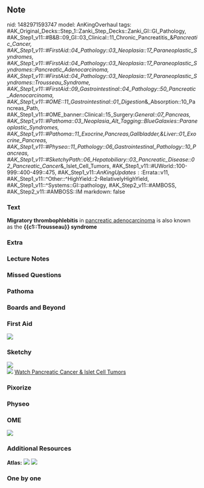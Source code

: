 ## Note
nid: 1482971593747
model: AnKingOverhaul
tags: #AK_Original_Decks::Step_1::Zanki_Step_Decks::Zanki_GI::GI_Pathology, #AK_Step1_v11::#B&B::09_GI::03_Clinical::11_Chronic_Pancreatitis_&_Pancreatic_Cancer, #AK_Step1_v11::#FirstAid::04_Pathology::03_Neoplasia::17_Paraneoplastic_Syndromes, #AK_Step1_v11::#FirstAid::04_Pathology::03_Neoplasia::17_Paraneoplastic_Syndromes::Pancreatic_Adenocarcinoma, #AK_Step1_v11::#FirstAid::04_Pathology::03_Neoplasia::17_Paraneoplastic_Syndromes::Trousseau_Syndrome, #AK_Step1_v11::#FirstAid::09_Gastrointestinal::04_Pathology::50_Pancreatic_Adenocarcinoma, #AK_Step1_v11::#OME::11_Gastrointestinal::01_Digestion_&_Absorption::10_Pancreas_Path, #AK_Step1_v11::#OME_banner::Clinical::15_Surgery:_General::07_Pancreas, #AK_Step1_v11::#Pathoma::03_Neoplasia_Alt_Tagging::BlueGalaxies::Paraneoplastic_Syndromes, #AK_Step1_v11::#Pathoma::11_Exocrine,Pancreas,Gallbladder,&Liver::01_Exocrine_Pancreas, #AK_Step1_v11::#Physeo::11_Pathology::06_Gastrointestinal_Pathology::10_Pancreas, #AK_Step1_v11::#SketchyPath::06_Hepatobiliary::03_Pancreatic_Disease::02_Pancreatic_Cancer_&_Islet_Cell_Tumors, #AK_Step1_v11::#UWorld::100-999::400-499::475, #AK_Step1_v11::$AnKingUpdates::$Errata::v11, #AK_Step1_v11::^Other::^HighYield::2-RelativelyHighYield, #AK_Step1_v11::^Systems::GI::pathology, #AK_Step2_v11::#AMBOSS, #AK_Step2_v11::#AMBOSS::IM
markdown: false

### Text
<div>
  <b>Migratory thrombophlebitis</b> in <u>pancreatic
  adenocarcinoma</u> is also known as the <b>{{c1::Trousseau}}
  syndrome</b>
</div>

### Extra


### Lecture Notes


### Missed Questions


### Pathoma


### Boards and Beyond


### First Aid
<img src="tmparcKY3.png">

### Sketchy
<div><img src=
"Pancreatic%20adenocarcinoma%20migratory%20thrombophlebitis_1566160514431.jpg"></div><img src="Zoverall%20picture%20(50)_1566160514431.jpg">
<a href=
"https://dashboard.sketchy.com/study/medical/courses/medical-pathophysiology/units/medical-pediatrics-hepatobiliary/videos/medical-pathophysiology-hepatobiliary-pancreatic-disease-pancreatic-cancer-and-islet-cell-tumors?utm_source=anki&utm_medium=partnership&utm_campaign=february_update&utm_content=medical">
Watch Pancreatic Cancer & Islet Cell Tumors</a>

### Pixorize


### Physeo


### OME
<div class="ome-widget">
  <a href=
  "https://onlinemeded.org/spa/surgery-general/pancreas/acquire?ref=anki">
  <img src="_OME_AnkiFlashcards_Lesson_1.png"></a>
</div>

### Additional Resources
<b>Atlas:</b> <img src="tmp83Dazq.png"> <img src="tmpWEDO1e.png">

### One by one

